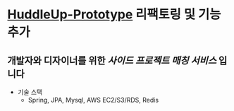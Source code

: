 # **[HuddleUp-Prototype](https://github.com/Hanghae7E/HangHae7E_BE) 리팩토링 및 기능 추가**

## 개발자와 디자이너를 위한 *사이드 프로젝트 매칭 서비스* 입니다

- 기술 스택
    - Spring, JPA, Mysql, AWS EC2/S3/RDS, Redis
